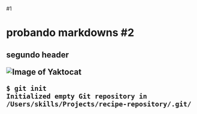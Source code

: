 #1 <h1> probando markdowns
#2 <h2> segundo header

  ![Image of Yaktocat](https://octodex.github.com/images/yaktocat.png) 
  
```
$ git init
Initialized empty Git repository in /Users/skills/Projects/recipe-repository/.git/
```

